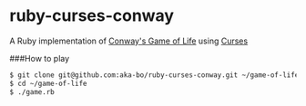 ruby-curses-conway
==================

A Ruby implementation of [Conway's Game of Life](http://en.wikipedia.org/wiki/Conway%27s_Game_of_Life) using [Curses](http://www.ruby-doc.org/stdlib-2.0.0/libdoc/curses/rdoc/Curses.html)



###How to play

```sh
$ git clone git@github.com:aka-bo/ruby-curses-conway.git ~/game-of-life
$ cd ~/game-of-life
$ ./game.rb
```
